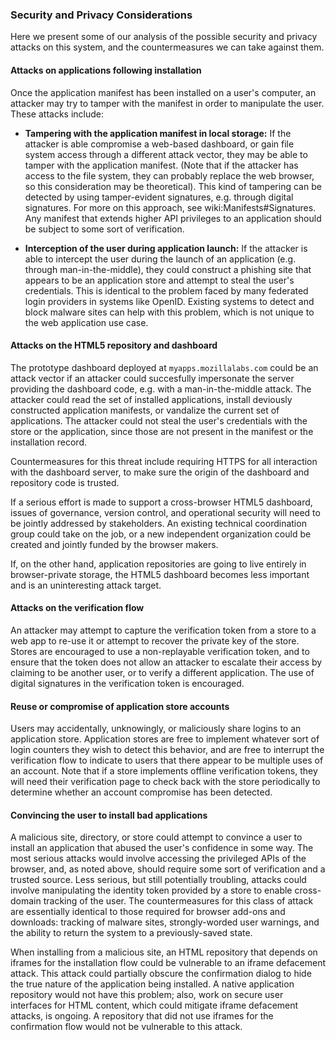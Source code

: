 ### Security and Privacy Considerations

Here we present some of our analysis of the possible security and privacy attacks on this system, and the countermeasures we can take against them.

#### Attacks on applications following installation

Once the application manifest has been installed on a user's computer, an attacker may try to tamper with the manifest in order to manipulate the user.  These attacks include:

  * **Tampering with the application manifest in local storage:** If the attacker is able compromise a web-based dashboard, or gain file system access through a different attack vector, they may be able to tamper with the application manifest.  (Note that if the attacker has access to the file system, they can probably replace the web browser, so this consideration may be theoretical).  This kind of tampering can be detected by using tamper-evident signatures, e.g. through digital signatures.  For more on this approach, see wiki:Manifests#Signatures.  Any manifest that extends higher API privileges to an application should be subject to some sort of verification.

  * **Interception of the user during application launch:** If the attacker is able to intercept the user during the launch of an application (e.g. through man-in-the-middle), they could construct a phishing site that appears to be an application store and attempt to steal the user's credentials.  This is identical to the problem faced by many federated login providers in systems like OpenID.  Existing systems to detect and block malware sites can help with this problem, which is not unique to the web application use case.

#### Attacks on the HTML5 repository and dashboard

The prototype dashboard deployed at `myapps.mozillalabs.com` could be an attack vector if an attacker could succesfully impersonate the server providing the dashboard code, e.g. with a man-in-the-middle attack.  The attacker could read the set of installed applications, install deviously constructed application manifests, or vandalize the current set of applications.  The attacker could not steal the user's credentials with the store or the application, since those are not present in the manifest or the installation record.

Countermeasures for this threat include requiring HTTPS for all interaction with the dashboard server, to make sure the origin of the dashboard and repository code is trusted.

If a serious effort is made to support a cross-browser HTML5 dashboard, issues of governance, version control, and operational security will need to be jointly addressed by stakeholders.  An existing technical coordination group could take on the job, or a new independent organization could be created and jointly funded by the browser makers.

If, on the other hand, application repositories are going to live entirely in browser-private storage, the HTML5 dashboard becomes less important and is an uninteresting attack target.

#### Attacks on the verification flow

An attacker may attempt to capture the verification token from a store to a web app to re-use it or attempt to recover the private key of the store.  Stores are encouraged to use a non-replayable verification token, and to ensure that the token does not allow an attacker to escalate their access by claiming to be another user, or to verify a different application.  The use of digital signatures in the verification token is encouraged.

#### Reuse or compromise of application store accounts

Users may accidentally, unknowingly, or maliciously share logins to an application store.  Application stores are free to implement whatever sort of login counters they wish to detect this behavior, and are free to interrupt the verification flow to indicate to users that there appear to be multiple uses of an account.  Note that if a store implements offline verification tokens, they will need their verification page to check back with the store periodically to determine whether an account compromise has been detected.

#### Convincing the user to install bad applications

A malicious site, directory, or store could attempt to convince a user to install an application that abused the user's confidence in some way.  The most serious attacks would involve accessing the privileged APIs of the browser, and, as noted above, should require some sort of verification and a trusted source.  Less serious, but still potentially troubling, attacks could involve manipulating the identity token provided by a store to enable cross-domain tracking of the user.  The countermeasures for this class of attack are essentially identical to those required for browser add-ons and downloads: tracking of malware sites, strongly-worded user warnings, and the ability to return the system to a previously-saved state.

When installing from a malicious site, an HTML repository that depends on iframes for the installation flow could be vulnerable to an iframe defacement attack.  This attack could partially obscure the confirmation dialog to hide the true nature of the application being installed.  A native application repository would not have this problem; also, work on secure user interfaces for HTML content, which could mitigate iframe defacement attacks, is ongoing.  A repository that did not use iframes for the confirmation flow would not be vulnerable to this attack.
